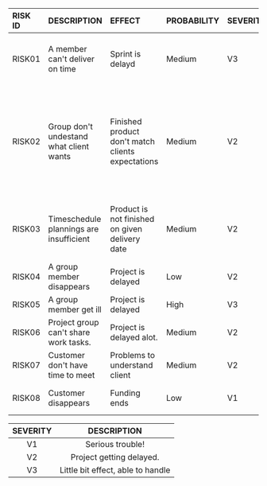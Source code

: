 | RISK ID |	DESCRIPTION | EFFECT | PROBABILITY | SEVERITY | EMERGENCY PLAN |
|:----|:----|:----|:----|:----|:----|
| RISK01 | A member can't deliver on time | Sprint is delayd | Medium | V3 | Trello board assigments are reviewed before every sprint |
| RISK02 | Group don't undestand what client wants | Finished product don't match clients expectations | Medium | V2 | Make specification requirement and project plan as comprehensive as possible. Make sure that clients needs are understood. |
| RISK03 | Timeschedule plannings are insufficient | Product is not finished on given delivery date | Medium | V2 | Try to plan a head and work as efficient as possible. Spread work tasks evenly |
| RISK04 | A group member disappears | Project is delayed | Low | V2 | Keep work atmosphere friendly. |
| RISK05 | A group member get ill | Project is delayed | High | V3 | - |
| RISK06 | Project group can't share work tasks. | Project is delayed alot. | Medium | V2 | Be flexible and use teamwork |
| RISK07 | Customer don't have time to meet | Problems to understand client | Medium | V2 | Be active to get meeting |
| RISK08 | Customer disappears | Funding ends | Low | V1 | Actively contact the customer |

| SEVERITY | DESCRIPTION |
|:----:|:----:|
| V1 | Serious trouble! |
| V2 | Project getting delayed. |
| V3 | Little bit effect, able to handle |

